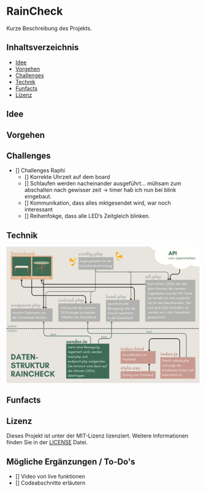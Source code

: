 # RainCheck

Kurze Beschreibung des Projekts.

## Inhaltsverzeichnis

- [Idee](#idee)
- [Vorgehen](#vorgehen)
- [Challenges](#challenges)
- [Technik](#technik)
- [Funfacts](#funfacts)
- [Lizenz](#lizenz)

## Idee

## Vorgehen

## Challenges
- [] Challenges Raphi
  - [] Korrekte Uhrzeit auf dem board
  - [] Schlaufen werden nacheinander ausgeführt… mühsam zum abschalten nach gewisser zeit → timer hab ich nun bei blink eingebaut.
  - [] Kommunikation, dass alles mktgesendet wird, war noch interessant
  - [] Reihenfokge, dass alle LED‘s Zeitgleich blinken.

## Technik
![Datenstruktur](assets/img/datenstruktur.png)

## Funfacts

## Lizenz

Dieses Projekt ist unter der MIT-Lizenz lizenziert. Weitere Informationen finden Sie in der [LICENSE](LICENSE.txt) Datei.

## Mögliche Ergänzungen / To-Do's
- [] Video von live funktionen
- [] Codeabschnitte erläutern
